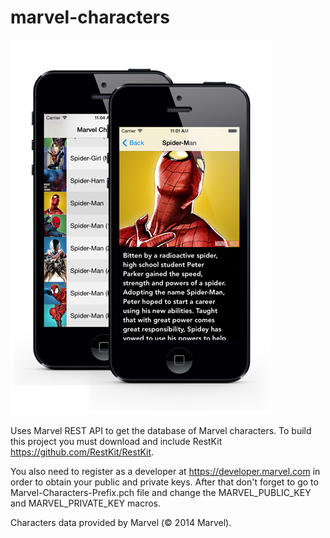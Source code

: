 marvel-characters
=================
![App screenshots](https://raw.githubusercontent.com/coffellas-cto/marvel-characters/master/Marvel/marvel009.png)

Uses Marvel REST API to get the database of Marvel characters.
To build this project you must download and include RestKit https://github.com/RestKit/RestKit.

You also need to register as a developer at https://developer.marvel.com in order to obtain your public and private keys.
After that don't forget to go to Marvel-Characters-Prefix.pch file and change the MARVEL_PUBLIC_KEY and MARVEL_PRIVATE_KEY macros.

Characters data provided by Marvel (© 2014 Marvel).

